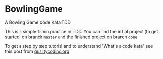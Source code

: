 # BowlingGame
A Bowling Game Code Kata TDD

This is a simple 15min practice in TDD.
You can find the initial project (to get started) on branch `master`
and the finished project on branch `done`

To get a step by step tutorial and to understand "What's a code kata" see this post from [qualitycoding.org](https://qualitycoding.org/tdd-kata/)
